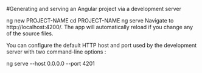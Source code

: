 #Generating and serving an Angular project via a development server

ng new PROJECT-NAME
cd PROJECT-NAME
ng serve
Navigate to http://localhost:4200/. The app will automatically reload if you change any of the source files.

You can configure the default HTTP host and port used by the development server with two command-line options :

ng serve --host 0.0.0.0 --port 4201
